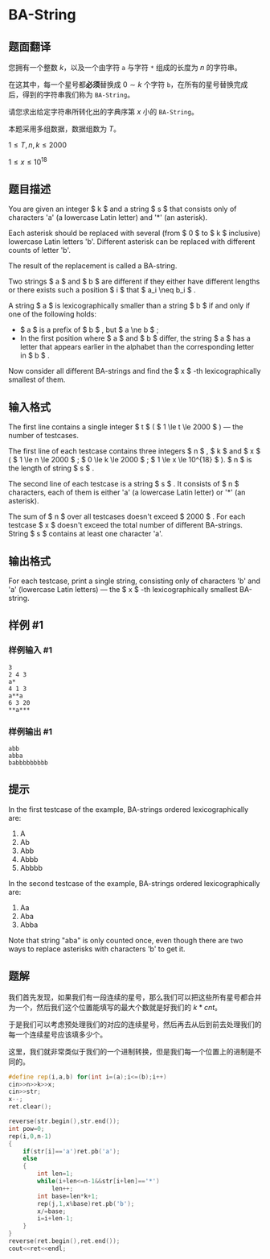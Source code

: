 # BA-String

## 题面翻译

您拥有一个整数 $k$，以及一个由字符 `a` 与字符 `*` 组成的长度为 $n$ 的字符串。

在这其中，每一个星号都**必须**替换成 $0\sim k$ 个字符 `b`，在所有的星号替换完成后，得到的字符串我们称为 `BA-String`。

请您求出给定字符串所转化出的字典序第 $x$ 小的 `BA-String`。

本题采用多组数据，数据组数为 $T$。

$1\leqslant T,n,k\leqslant2000$

$1\leqslant x\leqslant10^{18}$

## 题目描述

You are given an integer $ k $ and a string $ s $ that consists only of characters 'a' (a lowercase Latin letter) and '\*' (an asterisk).

Each asterisk should be replaced with several (from $ 0 $ to $ k $ inclusive) lowercase Latin letters 'b'. Different asterisk can be replaced with different counts of letter 'b'.

The result of the replacement is called a BA-string.

Two strings $ a $ and $ b $ are different if they either have different lengths or there exists such a position $ i $ that $ a_i \neq b_i $ .

A string $ a $ is lexicographically smaller than a string $ b $ if and only if one of the following holds:

- $ a $ is a prefix of $ b $ , but $ a \ne b $ ;
- In the first position where $ a $ and $ b $ differ, the string $ a $ has a letter that appears earlier in the alphabet than the corresponding letter in $ b $ .

Now consider all different BA-strings and find the $ x $ -th lexicographically smallest of them.

## 输入格式

The first line contains a single integer $ t $ ( $ 1 \le t \le 2000 $ ) — the number of testcases.

The first line of each testcase contains three integers $ n $ , $ k $ and $ x $ ( $ 1 \le n \le 2000 $ ; $ 0 \le k \le 2000 $ ; $ 1 \le x \le 10^{18} $ ). $ n $ is the length of string $ s $ .

The second line of each testcase is a string $ s $ . It consists of $ n $ characters, each of them is either 'a' (a lowercase Latin letter) or '\*' (an asterisk).

The sum of $ n $ over all testcases doesn't exceed $ 2000 $ . For each testcase $ x $ doesn't exceed the total number of different BA-strings. String $ s $ contains at least one character 'a'.

## 输出格式

For each testcase, print a single string, consisting only of characters 'b' and 'a' (lowercase Latin letters) — the $ x $ -th lexicographically smallest BA-string.

## 样例 #1

### 样例输入 #1

```
3
2 4 3
a*
4 1 3
a**a
6 3 20
**a***
```

### 样例输出 #1

```
abb
abba
babbbbbbbbb
```

## 提示

In the first testcase of the example, BA-strings ordered lexicographically are:

1. A
2. Ab
3. Abb
4. Abbb
5. Abbbb

In the second testcase of the example, BA-strings ordered lexicographically are:

1. Aa
2. Aba
3. Abba

Note that string "aba" is only counted once, even though there are two ways to replace asterisks with characters 'b' to get it.

## 题解
我们首先发现，如果我们有一段连续的星号，那么我们可以把这些所有星号都合并为一个，然后我们这个位置能填写的最大个数就是好我们的 $k*cnt$。

于是我们可以考虑预处理我们的对应的连续星号，然后再去从后到前去处理我们的每一个连续星号应该填多少个。

这里，我们就非常类似于我们的一个进制转换，但是我们每一个位置上的进制是不同的。

```cpp
#define rep(i,a,b) for(int i=(a);i<=(b);i++)
cin>>n>>k>>x;
cin>>str;
x--;
ret.clear();

reverse(str.begin(),str.end());
int pow=0;
rep(i,0,n-1)
{
    if(str[i]=='a')ret.pb('a');
    else
    {
        int len=1;
        while(i+len<=n-1&&str[i+len]=='*')
            len++;
        int base=len*k+1;
        rep(j,1,x%base)ret.pb('b');
        x/=base;
        i=i+len-1;
    }
}
reverse(ret.begin(),ret.end());
cout<<ret<<endl;
```
